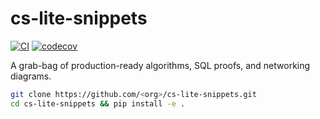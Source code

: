 # cs-lite-snippets

[![CI](https://github.com/ls500pymaster/cs-lite-snippets/actions/workflows/ci.yml/badge.svg)](…)
[![codecov](https://codecov.io/gh/learn-2025/cs-lite-snippets/branch/main/graph/badge.svg)](…)

A grab-bag of production-ready algorithms, SQL proofs, and networking diagrams.

```bash
git clone https://github.com/<org>/cs-lite-snippets.git
cd cs-lite-snippets && pip install -e .
